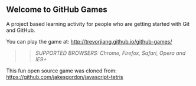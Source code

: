 ## Welcome to GitHub Games

A project based learning activity for people who are getting started with Git and GitHub.

You can play the game at: http://trevorjiang.github.io/github-games/

>> _*SUPPORTED BROWSERS*: Chrome, Firefox, Safari, Opera and IE9+_

This fun open source game was cloned from: https://github.com/jakesgordon/javascript-tetris
